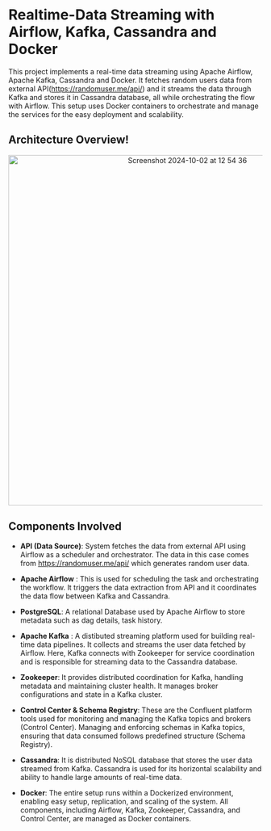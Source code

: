 # Realtime-Data Streaming with Airflow, Kafka, Cassandra and Docker

This project implements a real-time data streaming using Apache Airflow, Apache Kafka, Cassandra and Docker. It fetches random users data from external API(https://randomuser.me/api/) and it streams the data through Kafka and stores it in Cassandra database, all while orchestrating the flow with Airflow. This setup uses Docker containers to orchestrate and manage the services for the easy deployment and scalability.

## Architecture Overview!

<div align="center">
  <img width="694" alt="Screenshot 2024-10-02 at 12 54 36" src="https://github.com/user-attachments/assets/66cbd74e-d560-415f-9401-6108977c408e">
</div>

## Components Involved

- **API (Data Source)**: System fetches the data from external API using Airflow as a scheduler and orchestrator. The data in this case comes from https://randomuser.me/api/ which generates random user data.
  
- **Apache Airflow** : This is used for scheduling the task and orchestrating the workflow. It triggers the data extraction from API and it coordinates the data flow between Kafka and Cassandra.
  
- **PostgreSQL**: A relational Database used by Apache Airflow to store metadata such as dag details, task history.
  
- **Apache Kafka** : A distibuted streaming platform used for building real-time data pipelines. It collects and streams the user data fetched by Airflow. Here, Kafka connects with Zookeeper for service coordination and is responsible for streaming data to the Cassandra database.
  
- **Zookeeper**: It provides distributed coordination for Kafka, handling metadata and maintaining cluster health. It manages broker configurations and state in a Kafka cluster.
  
- **Control Center & Schema Registry**: These are the Confluent platform tools used for monitoring and managing the Kafka topics and brokers (Control Center). Managing and enforcing schemas in Kafka topics, ensuring that data consumed follows predefined structure (Schema Registry).
  
- **Cassandra**: It is distributed NoSQL database that stores the user data streamed from Kafka. Cassandra is used for its horizontal scalability and ability to handle large amounts of real-time data.
  
- **Docker**: The entire setup runs within a Dockerized environment, enabling easy setup, replication, and scaling of the system. All components, including Airflow, Kafka, Zookeeper, Cassandra, and Control Center, are managed as Docker containers.



